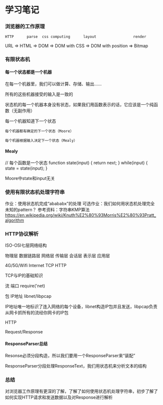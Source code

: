 # 学习笔记

### 浏览器的工作原理

    HTTP      parse  css computing      layout                 render

URL  =>  HTML  =>  DOM  =>  DOM with CSS  =>  DOM with position  =>  Bitmap

### 有限状态机

#### 每一个状态都是一个机器

在每一个机器里，我们可以做计算、存储、输出......

所有的这些机器接受的输入是一致的

状态机的每一个机器本身没有状态，如果我们用函数表示的话，它应该是一个纯函数（无副作用）

每一个机器知道下一个状态

    每个机器都有确定的下一个状态（Moore）

    每个机器根据输入决定下一个状态（Mealy）

#### Mealy

// 每个函数是一个状态
function state(input)
{
    return next;
}
while(input) {
    state = state(input);
}

Moore中state和input无关

### 使用有限状态机处理字符串


作业：使用状态机完成“abababx”的处理
可选作业：我们如何用状态机处理完全未知的pattern？
参考资料：字符串KMP算法
https://en.wikipedia.org/wiki/Knuth%E2%80%93Morris%E2%80%93Pratt_algorithm

### HTTP协议解析

ISO-OSI七层网络结构

物理层 数据链路层 网络层 传输层 会话层 表示层 应用层

4G/5G/Wifi  Internet TCP HTTP

TCP与IP的基础知识 

流  端口  require('net)

包  IP地址  libnet/libpcap

IP地址唯一地标识了连入网络的每个设备，libnet构造IP包并且发送，libpcap负责从网卡抓所有的流经你网卡的IP包

HTTP

Request/Response

#### ResponseParser总结

Resonse必须分段构造，所以我们要用一个ResponseParser来“装配”

ResponseParser分段处理ResponseText，我们用状态机来分析文本的结构


### 总结

对浏览器工作原理有更深的了解，了解了如何使用状态机处理字符串，初步了解了如何实现HTTP请求和发送数据以及对Response进行解析
